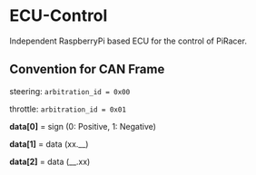 # ECU-Control

Independent RaspberryPi based ECU for the control of PiRacer.

## Convention for CAN Frame

steering: `arbitration_id = 0x00`

throttle: `arbitration_id = 0x01`

**data[0]** = sign (0: Positive, 1: Negative)

**data[1]** = data (xx.__)

**data[2]** = data (__.xx)